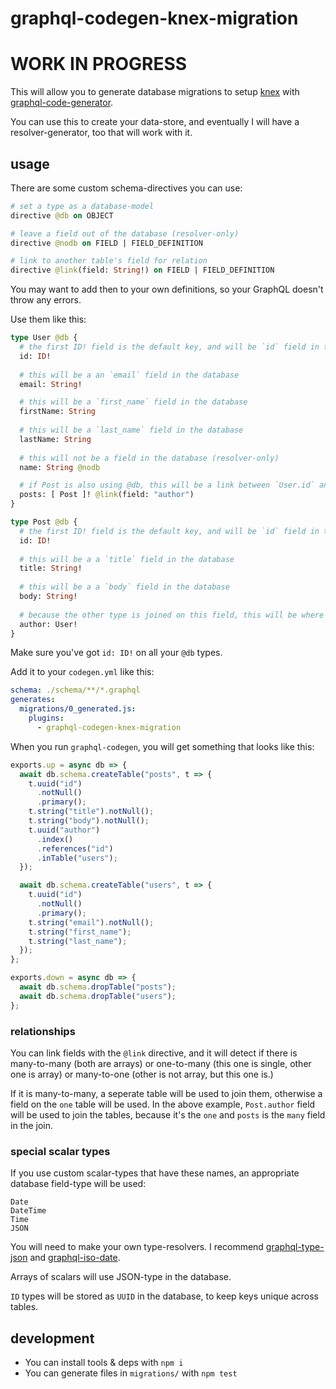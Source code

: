 # graphql-codegen-knex-migration

# WORK IN PROGRESS

This will allow you to generate database migrations to setup [knex](https://knexjs.org/) with [graphql-code-generator](https://graphql-code-generator.com/).

You can use this to create your data-store, and eventually I will have a resolver-generator, too that will work with it.

## usage

There are some custom schema-directives you can use:

```graphql
# set a type as a database-model
directive @db on OBJECT

# leave a field out of the database (resolver-only)
directive @nodb on FIELD | FIELD_DEFINITION

# link to another table's field for relation
directive @link(field: String!) on FIELD | FIELD_DEFINITION
```

You may want to add then to your own definitions, so your GraphQL doesn't throw any errors.

Use them like this:

```graphql
type User @db {
  # the first ID! field is the default key, and will be `id` field in the database
  id: ID!
  
  # this will be a an `email` field in the database
  email: String!

  # this will be a `first_name` field in the database
  firstName: String
  
  # this will be a `last_name` field in the database
  lastName: String
  
  # this will not be a field in the database (resolver-only)
  name: String @nodb

  # if Post is also using @db, this will be a link between `User.id` and `Post.id` via the `Post.author` field
  posts: [ Post ]! @link(field: "author")
}

type Post @db {
  # the first ID! field is the default key, and will be `id` field in the database
  id: ID!
  
  # this will be a a `title` field in the database
  title: String!
  
  # this will be a a `body` field in the database
  body: String!
  
  # because the other type is joined on this field, this will be where the database keeps references to `User.id`
  author: User!
}

```

Make sure you've got `id: ID!` on all your `@db` types.

Add it to your `codegen.yml` like this:

```yml
schema: ./schema/**/*.graphql
generates:
  migrations/0_generated.js:
    plugins:
      - graphql-codegen-knex-migration
```

When you run `graphql-codegen`, you will get something that looks like this:

```js
exports.up = async db => {
  await db.schema.createTable("posts", t => {
    t.uuid("id")
      .notNull()
      .primary();
    t.string("title").notNull();
    t.string("body").notNull();
    t.uuid("author")
      .index()
      .references("id")
      .inTable("users");
  });

  await db.schema.createTable("users", t => {
    t.uuid("id")
      .notNull()
      .primary();
    t.string("email").notNull();
    t.string("first_name");
    t.string("last_name");
  });
};

exports.down = async db => {
  await db.schema.dropTable("posts");
  await db.schema.dropTable("users");
};
```


### relationships

You can link fields with the `@link` directive, and it will detect if there is many-to-many (both are arrays) or one-to-many (this one is single, other one is array) or many-to-one (other is not array, but this one is.)

If it is many-to-many, a seperate table will be used to join them, otherwise a field on the `one` table will be used. In the above example, `Post.author` field will be used to join the tables, because it's the `one` and `posts` is the `many` field in the join.


### special scalar types

If you use custom scalar-types that have these names, an appropriate database field-type will be used:

```
Date
DateTime
Time
JSON
```

You will need to make your own type-resolvers. I recommend [graphql-type-json](https://www.npmjs.com/package/graphql-type-json) and [graphql-iso-date](https://www.npmjs.com/package/graphql-iso-date).

Arrays of scalars will use JSON-type in the database.

`ID` types will be stored as `UUID` in the database, to keep keys unique across tables.

## development

* You can install tools & deps with `npm i`
* You can generate files in `migrations/` with `npm test`